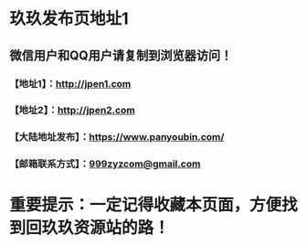 # 玖玖发布页地址1
## 微信用户和QQ用户请复制到浏览器访问！
### 【地址1】：http://jpen1.com
### 【地址2】：http://jpen2.com
### 【大陆地址发布】：https://www.panyoubin.com/
### 【邮箱联系方式】：999zyzcom@gmail.com
# 重要提示：一定记得收藏本页面，方便找到回玖玖资源站的路！
